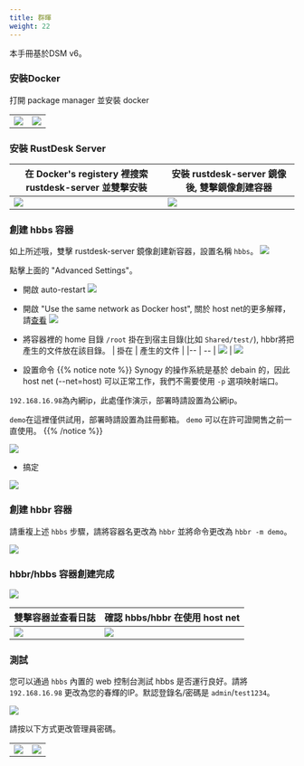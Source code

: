 ```yaml
---
title: 群暉
weight: 22
---
```



本手冊基於DSM v6。

### 安裝Docker

打開 package manager 並安裝 docker

|             |                                                   |
| --------------- | -------------------------------------------------------- |
![](/docs/en/self-host/synogy/images/package-manager.png) | ![](/docs/en/self-host/synogy/images/docker.png)


### 安裝 RustDesk Server

| 在 Docker's registery 裡搜索 rustdesk-server 並雙擊安裝  |   安裝 rustdesk-server 鏡像後, 雙擊鏡像創建容器                                    |
| --------------- | -------------------------------------------------------- |
![](/docs/en/self-host/synogy/images/pull-rustdesk-server.png) | ![](/docs/en/self-host/synogy/images/rustdesk-server-installed.png)


### 創建 hbbs 容器

如上所述哦，雙擊 rustdesk-server 鏡像創建新容器，設置名稱 `hbbs`。
![](/docs/en/self-host/synogy/images/hbbs.png) 

點擊上面的 "Advanced Settings"。

- 開啟 auto-restart
![](/docs/en/self-host/synogy/images/auto-restart.png) 

- 開啟 "Use the same network as Docker host", 關於 host net的更多解釋，請[查看](/docs/zh-tw/self-host/install/#net-host)
![](/docs/en/self-host/synogy/images/host-net.png) 

- 將容器裡的 home 目錄 `/root` 掛在到宿主目錄(比如 `Shared/test/`), hbbr將把產生的文件放在該目錄。
| 掛在 | 產生的文件 |
|-- | -- |
![](/docs/en/self-host/synogy/images/mount.png?width=500px) | ![](/docs/en/self-host/synogy/images/mounted-dir.png?width=300px) 

- 設置命令
{{% notice note %}}
Synogy 的操作系統是基於 debain 的，因此host net (--net=host) 可以正常工作，我們不需要使用 `-p` 選項映射端口。

`192.168.16.98`為內網ip，此處僅作演示，部署時請設置為公網ip。

`demo`在這裡僅供試用，部署時請設置為註冊郵箱。 `demo` 可以在許可證開售之前一直使用。
{{% /notice %}}

![](/docs/en/self-host/synogy/images/hbbs-cmd.png) 

- 搞定
  
![](/docs/en/self-host/synogy/images/hbbs-config.png) 

### 創建 hbbr 容器 

請重複上述 `hbbs` 步驟，請將容器名更改為 `hbbr` 並將命令更改為 `hbbr -m demo`。

![](/docs/en/self-host/synogy/images/hbbr-config.png) 

### hbbr/hbbs 容器創建完成 

![](/docs/en/self-host/synogy/images/containers.png?width=500px)


| 雙擊容器並查看日誌 | 確認 hbbs/hbbr 在使用 host net |
|-- | -- |
![](/docs/en/self-host/synogy/images/log.png?width=500px) | ![](/docs/en/self-host/synogy/images/network-types.png?width=500px)

### 測試

您可以通過 `hbbs` 內置的 web 控制台測試 hbbs 是否運行良好。請將 `192.168.16.98` 更改為您的春輝的IP。默認登錄名/密碼是 `admin`/`test1234`。

![](/docs/en/self-host/synogy/images/console.png?width=500px)

請按以下方式更改管理員密碼。

| | |
|- | -|
![](/docs/en/self-host/synogy/images/go-to-settings.png?width=500px) | ![](/docs/en/self-host/synogy/images/change-password.png?width=500px)